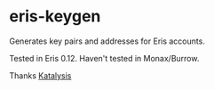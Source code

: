 # eris-keygen

Generates key pairs and addresses for Eris accounts.

Tested in Eris 0.12. Haven't tested in Monax/Burrow.

Thanks [Katalysis](https://medium.com/katalysis-io/generating-keys-for-the-burrow-blockchain-using-swift-aa8f7e10a515)
